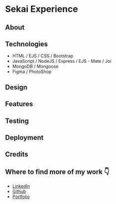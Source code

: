 # Sekai Experience

## About

## Technologies

- HTML / EJS / CSS / Bootstrap
- JavaScript / NodeJS / Express / EJS - Mate / Joi
- MongoDB / Mongoose
- Figma / PhotoShop

## Design

## Features

## Testing

## Deployment

## Credits

## Where to find more of my work 👇

- [LinkedIn](https://www.linkedin.com/in/charlotte-stone-web/)
- [Github](https://github.com/Terafora)
- [Portfolio](https://terafora.github.io/Portfolio-Site/)
